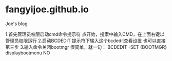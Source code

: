 fangyijoe.github.io
===================

Joe's blog


1.首先管理员权限启动cmd命令提示符
点开始，搜索中输入CMD，在上面右键以管理员权限运行
2.启动BCDEDIT
提示符下输入这个bcdedit查看设置
也可以直接第三步
3.输入命令关闭bootmgr
很简单，就一句：
BCDEDIT -SET {BOOTMGR} displaybootmenu NO

